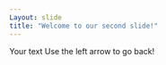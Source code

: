 ```yaml
---
Layout: slide
title: "Welcome to our second slide!"
---
```

Your text
Use the left arrow to go back!
